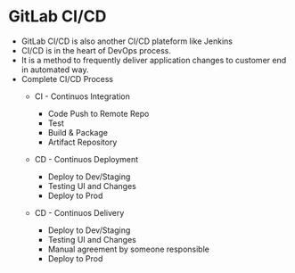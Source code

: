 GitLab CI/CD
==============
- GitLab CI/CD is also another CI/CD plateform like Jenkins
- CI/CD is in the heart of DevOps process.
- It is a method to frequently deliver application changes to customer end in automated way.
- Complete CI/CD Process
    - CI - Continuos Integration
        - Code Push to Remote Repo
        - Test
        - Build & Package
        - Artifact Repository

    - CD - Continuos Deployment
        - Deploy to Dev/Staging
        - Testing UI and Changes
        - Deploy to Prod 

    - CD - Continuos Delivery
        - Deploy to Dev/Staging
        - Testing UI and Changes
        - Manual agreement by someone responsible
        - Deploy to Prod 
